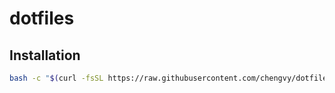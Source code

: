 # dotfiles

## Installation

```bash
bash -c "$(curl -fsSL https://raw.githubusercontent.com/chengvy/dotfiles/master/tools/install.sh)"
```
